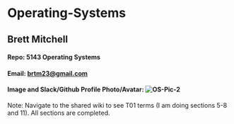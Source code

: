# Operating-Systems
## Brett Mitchell
#### Repo: 5143 Operating Systems
#### Email: brtm23@gmail.com
#### Image and Slack/Github Profile Photo/Avatar: ![OS-Pic-2](https://github.com/user-attachments/assets/35580287-50de-4fdf-8664-19e1b71d9662)

Note: Navigate to the shared wiki to see T01 terms (I am doing sections 5-8 and 11). All sections are completed.

